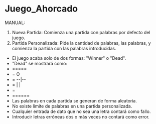 # Juego_Ahorcado

MANUAL:

1. Nueva Partida: Comienza una partida con palabras por defecto del juego.
2. Partida Personalizada: Pide la cantidad de palabras, las palabras, y comienza la partida con las palabras introducidas.

* El juego acaba solo de dos formas: "Winner" o "Dead".
* "Dead" se mostrará como:
* =====
* =     O
* = --|--
* =  |  |
* =
* ======
* Las palabras en cada partida se generan de forma aleatoria.
* No existe límite de palabras en una partida personalizada.
* Cualquier entrada de dato que no sea una letra contará como fallo.
* Introducir letras erróneas dos o más veces no contará como error.
